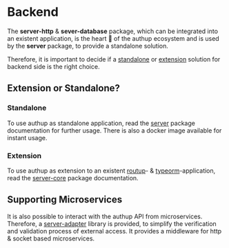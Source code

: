 # Backend

The **server-http** & **sever-database** package, which can be integrated into an existent application,
is the heart 🧡 of the authup ecosystem and is used by the **server** package, to provide a standalone solution. 

Therefore, it is important to decide if a [standalone](#standalone) or [extension](#extension) solution for backend side
is the right choice.

## Extension or Standalone?

### Standalone

To use authup as standalone application, read the [server](../packages/server/index.md) package documentation for further usage.
There is also a docker image available for instant usage.

### Extension

To use authup as extension to an existent [routup](https://www.npmjs.com/package/routup)- & [typeorm](https://www.npmjs.com/package/typeorm)-application,
read the [server-core](../packages/server-http/index.md) package documentation.

## Supporting Microservices

It is also possible to interact with the authup API from microservices.
Therefore, a [server-adapter](../packages/server-adapter/index.md) library is provided,
to simplify the verification and validation process of external access.
It provides a middleware for http & socket based microservices.
